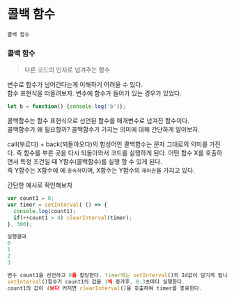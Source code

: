 # 콜백 함수 
`콜백 함수`

### 콜백 함수
> 다른 코드의 인자로 넘겨주는 함수

변수로 함수가 넘어간다는게 이해하기 어려울 수 있다.  
함수 표현식을 떠올려보자. 변수에 함수가 들어가 있는 경우가 있었다.
```javascript
let b = function() {console.log('b')};
```

콜백함수는 함수 표현식으로 선언된 함수를 매개변수로 넘겨진 함수이다.  
콜백함수가 왜 필요할까? 콜백함수가 가지는 의미에 대해 간단하게 알아보자.  

call(부르다) + back(되돌아오다)의 함성어인 콜백함수는 문자 그대로의 의미를 가진다. 
즉 함수를 부른 곳을 다시 되돌아와서 코드를 실행하게 된다. 
어떤 함수 X를 호출하면서 특정 조건일 때 Y함수(콜백함수)를 실행 할 수 있게 된다.  
즉 Y함수는 X함수에 에 `종속적`이며, X함수는 Y함수의 `제어권`을 가지고 있다.  

간단한 예시로 확인해보자 

```javascript
var count1 = 0;
var timer = setInterval( () => {
  console.log(count1);
  if(++count1 > 4) clearInterval(timer);
}, 300);

실행결과 
0
1
2
3

변수 count1을 선언하고 0을 할당한다. timer에는 setInterval()의 Id값이 담기게 됩니다. 
setInterval()함수가 count1의 값을 1씩 증가후, 0.3초마다 실행한다. 
count1의 값이 4보다 커지면 clearInterval()을 호출하여 timer를 종료한다.  
```
